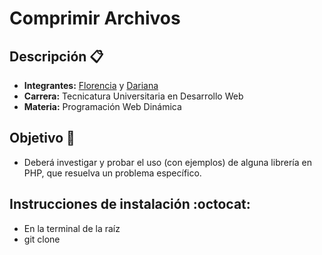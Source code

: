 # Comprimir Archivos
## Descripción 📋
- **Integrantes:** [Florencia](https://github.com/florencianionquepan) y [Dariana](https://github.com/darianasm)
- **Carrera:** Tecnicatura Universitaria en Desarrollo Web
- **Materia:** Programación Web Dinámica
## Objetivo 📌
- Deberá investigar y probar el uso (con ejemplos) de alguna librería en PHP, que resuelva un problema específico.
## Instrucciones de instalación :octocat:
- En la terminal de la raíz 
- git clone 

